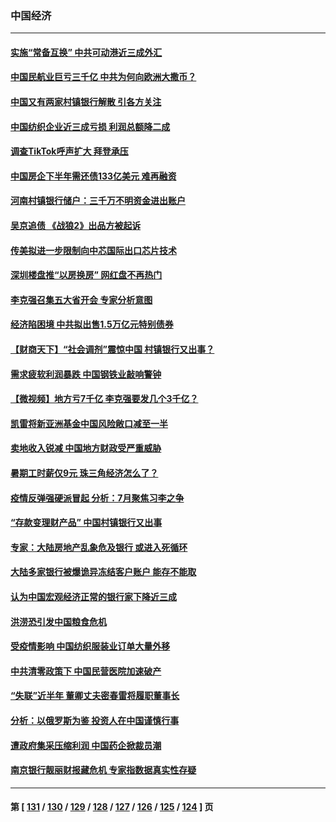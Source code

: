 ### 中国经济
---
#### [实施“常备互换” 中共可动港近三成外汇](../../pages/ncid283/n13777440.md) 
#### [中国民航业巨亏三千亿 中共为何向欧洲大撒币？](../../pages/ncid283/n13777343.md) 
#### [中国又有两家村镇银行解散 引各方关注](../../pages/ncid283/n13777317.md) 
#### [中国纺织企业近三成亏损 利润总额降二成](../../pages/ncid283/n13777266.md) 
#### [调查TikTok呼声扩大 拜登承压](../../pages/ncid283/n13777106.md) 
#### [中国房企下半年需还债133亿美元 难再融资](../../pages/ncid283/n13776986.md) 
#### [河南村镇银行储户：三千万不明资金进出账户](../../pages/ncid283/n13776876.md) 
#### [吴京追债 《战狼2》出品方被起诉](../../pages/ncid283/n13776671.md) 
#### [传美拟进一步限制向中芯国际出口芯片技术](../../pages/ncid283/n13776630.md) 
#### [深圳楼盘推“以房换房” 网红盘不再热门](../../pages/ncid283/n13776157.md) 
#### [李克强召集五大省开会 专家分析意图](../../pages/ncid283/n13776215.md) 
#### [经济陷困境 中共拟出售1.5万亿元特别债券](../../pages/ncid283/n13776080.md) 
#### [【财商天下】“社会调剂”震惊中国 村镇银行又出事？](../../pages/ncid283/n13775860.md) 
#### [需求疲软利润暴跌 中国钢铁业敲响警钟](../../pages/ncid283/n13775851.md) 
#### [【微视频】地方亏7千亿 李克强要发几个3千亿？](../../pages/ncid283/n13775772.md) 
#### [凯雷将新亚洲基金中国风险敞口减至一半](../../pages/ncid283/n13775841.md) 
#### [卖地收入锐减 中国地方财政受严重威胁](../../pages/ncid283/n13775526.md) 
#### [暑期工时薪仅9元 珠三角经济怎么了？](../../pages/ncid283/n13775457.md) 
#### [疫情反弹强硬派冒起 分析：7月聚焦习李之争](../../pages/ncid283/n13775277.md) 
#### [“存款变理财产品” 中国村镇银行又出事](../../pages/ncid283/n13775146.md) 
#### [专家：大陆房地产乱象危及银行 或进入死循环](../../pages/ncid283/n13774859.md) 
#### [大陆多家银行被爆诡异冻结客户账户 能存不能取](../../pages/ncid283/n13774960.md) 
#### [认为中国宏观经济正常的银行家下降近三成](../../pages/ncid283/n13775169.md) 
#### [洪涝恐引发中国粮食危机](../../pages/ncid283/n13775159.md) 
#### [受疫情影响 中国纺织服装业订单大量外移](../../pages/ncid283/n13775107.md) 
#### [中共清零政策下 中国民营医院加速破产](../../pages/ncid283/n13774881.md) 
#### [“失联”近半年 董卿丈夫密春雷将履职董事长](../../pages/ncid283/n13775013.md) 
#### [分析：以俄罗斯为鉴 投资人在中国谨慎行事](../../pages/ncid283/n13774847.md) 
#### [遭政府集采压缩利润 中国药企掀裁员潮](../../pages/ncid283/n13774969.md) 
#### [南京银行靓丽财报藏危机 专家指数据真实性存疑](../../pages/ncid283/n13774943.md) 

---
#### 第 [ [131](./131.md) / [130](./130.md) / [129](./129.md) / [128](./128.md) / [127](./127.md) / [126](./126.md) / [125](./125.md) / [124](./124.md) ] 页
